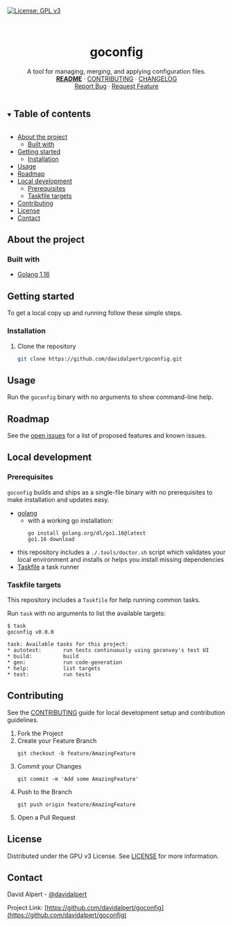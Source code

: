<!-- PROJECT SHIELDS -->
<!--
*** https://www.markdownguide.org/basic-syntax/#reference-style-links
-->
[![License: GPL v3][license-shield]][license-url]
<!-- [![Issues][issues-shield]][issues-url] -->
<!-- [![Forks][forks-shield]][forks-url] -->
<!-- ![GitHub Contributors][contributors-shield] -->
<!-- ![GitHub Contributors Image][contributors-image-url] -->

<!-- PROJECT LOGO -->
<br />
<h1 align="center">goconfig</h1>

<p align="center">
  A tool for managing, merging, and applying configuration files.
  <br />
  <a href="./README.md"><strong>README</strong></a>
  ·
  <a href="./CONTRIBUTING.md">CONTRIBUTING</a>
  ·
  <a href="./CHANGELOG.md">CHANGELOG</a>
  <br />
  <!-- <a href="https://github.com/davidalpert/goconfig">View Demo</a>
  · -->
  <a href="https://github.com/davidalpert/goconfig/issues">Report Bug</a>
  ·
  <a href="https://github.com/davidalpert/goconfig/issues">Request Feature</a>
</p>

<details open="open">
  <summary><h2 style="display: inline-block">Table of contents</h2></summary>

- [About the project](#about-the-project)
  - [Built with](#built-with)
- [Getting started](#getting-started)
  - [Installation](#installation)
- [Usage](#usage)
- [Roadmap](#roadmap)
- [Local development](#local-development)
  - [Prerequisites](#prerequisites)
  - [Taskfile targets](#taskfile-targets)
- [Contributing](#contributing)
- [License](#license)
- [Contact](#contact)

</details>

<!-- ABOUT THE PROJECT -->
## About the project

<!-- [![Paper-Moon Screen Shot][product-screenshot]](https://example.com) -->

### Built with

* [Golang 1.16](https://golang.org/)

<!-- GETTING STARTED -->
## Getting started

To get a local copy up and running follow these simple steps.

### Installation

1. Clone the repository
   ```sh
   git clone https://github.com/davidalpert/goconfig.git
   ```

<!-- USAGE EXAMPLES -->
## Usage

Run the `goconfig` binary with no arguments to show command-line help.

<!-- ROADMAP -->
## Roadmap

See the [open issues](https://github.com/davidalpert/goconfig/issues) for a list of proposed features and known issues.

<!-- CONTRIBUTING -->
## Local development

### Prerequisites

`goconfig` builds and ships as a single-file binary with no prerequisites to make installation and updates easy.

* [golang](https://golang.org/doc/manage-install)
  * with a working go installation:
    ```
    go install golang.org/dl/go1.16@latest
    go1.16 download
    ```
* this repository includes a `./.tools/doctor.sh` script which validates your local environment and installs or helps you install missing dependencies
* [Taskfile](https://taskfile.dev/) a task runner

### Taskfile targets

This repository includes a `Taskfile` for help running common tasks.

Run `task` with no arguments to list the available targets:
```
$ task
goconfig v0.0.0

task: Available tasks for this project:
* autotest:       run tests continuously using goconvey's test UI
* build:          build
* gen:            run code-generation
* help:           list targets
* test:           run tests
```

<!-- CONTRIBUTING -->
## Contributing

See the [CONTRIBUTING](CONTRIBUTING.md) guide for local development setup and contribution guidelines.

1. Fork the Project
2. Create your Feature Branch
    ```
    git checkout -b feature/AmazingFeature
    ```
3. Commit your Changes
    ```
    git commit -m 'Add some AmazingFeature'
    ```
4. Push to the Branch
    ```
    git push origin feature/AmazingFeature
    ```
5. Open a Pull Request

<!-- LICENSE -->
## License

Distributed under the GPU v3 License. See [LICENSE](LICENSE) for more information.

<!-- CONTACT -->
## Contact

David Alpert - [@davidalpert](https://twitter.com/davidalpert)

Project Link: [https://github.com/davidalpert/goconfig](https://github.com/davidalpert/goconfig)

<!-- MARKDOWN LINKS & IMAGES -->
<!-- https://www.markdownguide.org/basic-syntax/#reference-style-links -->
[contributors-shield]: https://img.shields.io/github/contributors/davidalpert/goconfig
[contributors-image-url]: https://contrib.rocks/image?repo=davidalpert/goconfig
[forks-shield]: https://img.shields.io/github/forks/davidalpert/goconfig
[forks-url]: https://github.com/davidalpert/goconfig/network/members
[issues-shield]: https://img.shields.io/github/issues/davidalpert/goconfig
[issues-url]: https://github.com/davidalpert/goconfig/issues
[license-shield]: https://img.shields.io/badge/License-GPLv3-blue.svg
[license-url]: https://www.gnu.org/licenses/gpl-3.0